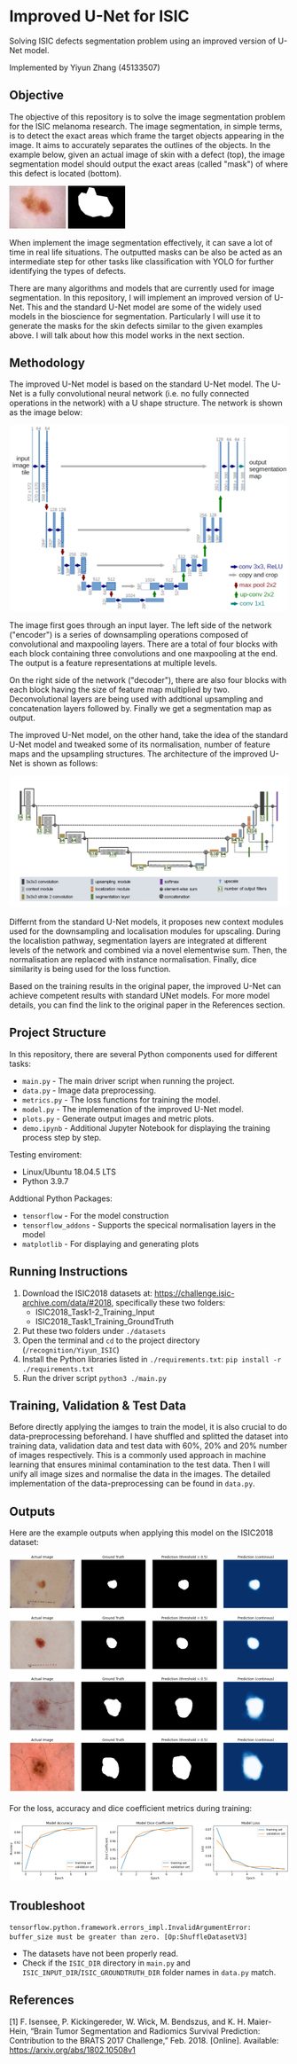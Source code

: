 # Improved U-Net for ISIC
Solving ISIC defects segmentation problem using an improved version of U-Net model.

Implemented by Yiyun Zhang (45133507)

## Objective
The objective of this repository is to solve the image segmentation problem for the ISIC melanoma research.
The image segmentation, in simple terms, is to detect the exact areas which frame the target objects appearing in the image.
It aims to accurately separates the outlines of the objects.
In the example below, given an actual image of skin with a defect (top),
the image segmentation model should output the exact areas (called "mask") of where this defect is located (bottom).

<img src="./images/skin_example.jpg" alt="Example of the skin" style="zoom: 10%;" />

<img src="./images/mask_example.png" alt="Example of the segmentation mask" style="zoom: 10%;" />

When implement the image segmentation effectively, it can save a lot of time in real life situations.
The outputted masks can be also be acted as an intermediate step for other tasks like
classification with YOLO for further identifying the types of defects.

There are many algorithms and models that are currently used for image segmentation.
In this repository, I will implement an improved version of U-Net.
This and the standard U-Net model are some of the widely used models in the bioscience for segmentation.
Particularly I will use it to generate the masks for the skin defects similar to the given examples above.
I will talk about how this model works in the next section.

## Methodology
The improved U-Net model is based on the standard U-Net model.
The U-Net is a fully convolutional neural network (i.e. no fully connected operations in the network) with a U shape structure.
The network is shown as the image below:

![Standard U-Net Architecture](./images/Standard_UNet.png)

The image first goes through an input layer.
The left side of the network ("encoder") is a series of downsampling operations composed of convolutional and maxpooling layers.
There are a total of four blocks with each block containing three convolutions and one maxpooling at the end.
The output is a feature representations at multiple levels.

On the right side of the network ("decoder"), there are also four blocks with each block having the size of feature map multiplied by two.
Deconvolutional layers are being used with addtional upsampling and concatenation layers followed by.
Finally we get a segmentation map as output.

The improved U-Net model, on the other hand, take the idea of the standard U-Net model and tweaked some of its normalisation, number of feature maps and the upsampling structures. The architecture of the improved U-Net is shown as follows:

![Improved U-Net Architecture](./images/Improved_UNet.png)

Differnt from the standard U-Net models, it proposes new context modules used for the downsampling and localisation modules for upscaling.
During the localistion pathway, segmentation layers are integrated at different levels of the network and combined via a novel elementwise sum.
Then, the normalisation are replaced with instance normalisation.
Finally, dice similarity is being used for the loss function.

Based on the training results in the original paper, the improved U-Net can achieve competent results with standard UNet models.
For more model details, you can find the link to the original paper in the References section.

## Project Structure
In this repository, there are several Python components used for different tasks:
- `main.py` - The main driver script when running the project.
- `data.py` - Image data preprocessing.
- `metrics.py` - The loss functions for training the model.
- `model.py` - The implemenation of the improved U-Net model.
- `plots.py` - Generate output images and metric plots.
- `demo.ipynb` - Additional Jupyter Notebook for displaying the training process step by step.

Testing enviroment:
- Linux/Ubuntu 18.04.5 LTS
- Python 3.9.7

Addtional Python Packages:
- `tensorflow` - For the model construction
- `tensorflow_addons` - Supports the specical normalisation layers in the model
- `matplotlib` - For displaying and generating plots

## Running Instructions
1. Download the ISIC2018 datasets at: https://challenge.isic-archive.com/data/#2018, specifically these two folders:
    - ISIC2018_Task1-2_Training_Input
    - ISIC2018_Task1_Training_GroundTruth
2. Put these two folders under `./datasets`
3. Open the terminal and `cd` to the project directory (`/recognition/Yiyun_ISIC`)
4. Install the Python libraries listed in `./requirements.txt`: `pip install -r ./requirements.txt`
5. Run the driver script `python3 ./main.py`

## Training, Validation & Test Data
Before directly applying the iamges to train the model, it is also crucial to do data-preprocessing beforehand.
I have shuffled and splitted the dataset into training data,
validation data and test data with 60%, 20% and 20% number of images respectively.
This is a commonly used approach in machine learning that ensures minimal contamination to the test data.
Then I will unify all image sizes and normalise the data in the images.
The detailed implementation of the data-preprocessing can be found in `data.py`.

## Outputs
Here are the example outputs when applying this model on the ISIC2018 dataset:

![Predictions Plot](./images/plot_sample.png)

For the loss, accuracy and dice coefficient metrics during training:

![Metrics Plot](./images/plot_metrics_sample.png)

## Troubleshoot
`tensorflow.python.framework.errors_impl.InvalidArgumentError: buffer_size must be greater than zero. [Op:ShuffleDatasetV3]`
- The datasets have not been properly read.
- Check if the `ISIC_DIR` directory in `main.py` and `ISIC_INPUT_DIR`/`ISIC_GROUNDTRUTH_DIR` folder names in `data.py` match.

## References
\[1\] F. Isensee, P. Kickingereder, W. Wick, M. Bendszus, and K. H. Maier-Hein, “Brain Tumor Segmentation
and Radiomics Survival Prediction: Contribution to the BRATS 2017 Challenge,” Feb. 2018. \[Online\].
Available: https://arxiv.org/abs/1802.10508v1
